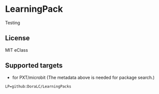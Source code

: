 # LearningPack

Testing

## License

MIT
eClass

## Supported targets

* for PXT/microbit
(The metadata above is needed for package search.)

```package
LP=github:DoraLC/LearningPacks
```